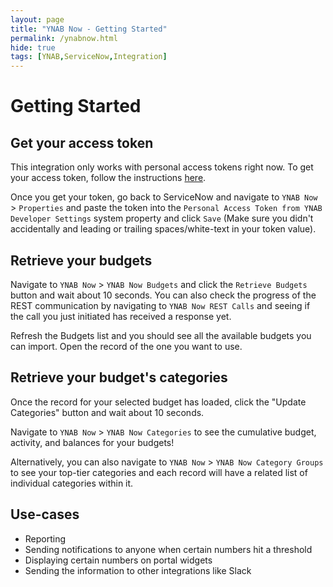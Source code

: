 ```yaml
---
layout: page
title: "YNAB Now - Getting Started"
permalink: /ynabnow.html
hide: true
tags: [YNAB,ServiceNow,Integration]
---
```


# Getting Started

## Get your access token

This integration only works with personal access tokens right now. To get your access token, follow the instructions [here](https://api.youneedabudget.com/#personal-access-tokens).

Once you get your token, go back to ServiceNow and navigate to `YNAB Now` > `Properties` and paste the token into the `Personal Access Token from YNAB Developer Settings` system property and click `Save` (Make sure you didn't accidentally and leading or trailing spaces/white-text in your token value).

## Retrieve your budgets

Navigate to `YNAB Now` > `YNAB Now Budgets` and click the `Retrieve Budgets` button and wait about 10 seconds. You can also check the progress of the REST communication by navigating to `YNAB Now REST Calls` and seeing if the call you just initiated has received a response yet.

Refresh the Budgets list and you should see all the available budgets you can import. Open the record of the one you want to use.

## Retrieve your budget's categories

Once the record for your selected budget has loaded, click the "Update Categories" button and wait about 10 seconds.

Navigate to `YNAB Now` > `YNAB Now Categories` to see the cumulative budget, activity, and balances for your budgets!

Alternatively, you can also navigate to `YNAB Now` > `YNAB Now Category Groups` to see your top-tier categories and each record will have a related list of individual categories within it.

## Use-cases

- Reporting
- Sending notifications to anyone when certain numbers hit a threshold
- Displaying certain numbers on portal widgets
- Sending the information to other integrations like Slack